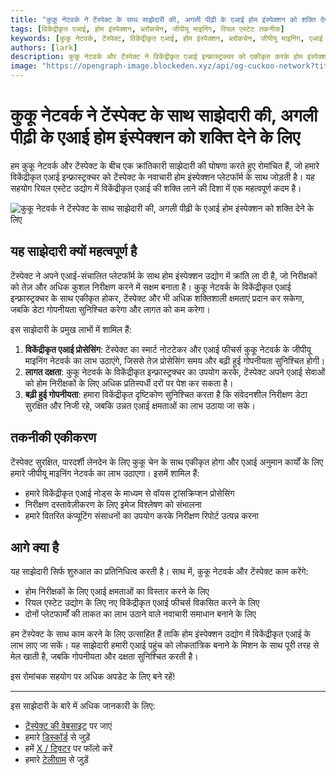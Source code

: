 ```yaml
---
title: "कुकू नेटवर्क ने टेंस्पेक्ट के साथ साझेदारी की, अगली पीढ़ी के एआई होम इंस्पेक्शन को शक्ति देने के लिए"
tags: [विकेंद्रीकृत एआई, होम इंस्पेक्शन, ब्लॉकचेन, जीपीयू माइनिंग, रियल एस्टेट तकनीक]
keywords: [कुकू नेटवर्क, टेंस्पेक्ट, विकेंद्रीकृत एआई, होम इंस्पेक्शन, ब्लॉकचेन, जीपीयू माइनिंग, एआई इन्फ्रास्ट्रक्चर]
authors: [lark]
description: कुकू नेटवर्क और टेंस्पेक्ट ने विकेंद्रीकृत एआई इन्फ्रास्ट्रक्चर को एकीकृत करके होम इंस्पेक्शन उद्योग में क्रांति लाने के लिए साझेदारी की है, जो गोपनीयता को बढ़ाता है और ब्लॉकचेन और जीपीयू माइनिंग तकनीक के माध्यम से लागत को कम करता है।
image: "https://opengraph-image.blockeden.xyz/api/og-cuckoo-network?title=कुकू%20नेटवर्क%20ने%20टेंस्पेक्ट%20के%20साथ%20साझेदारी%20की%2C%20अगली%20पीढ़ी%20के%20एआई%20होम%20इंस्पेक्शन%20को%20शक्ति%20देने%20के%20लिए"
---
```


# कुकू नेटवर्क ने टेंस्पेक्ट के साथ साझेदारी की, अगली पीढ़ी के एआई होम इंस्पेक्शन को शक्ति देने के लिए

हम कुकू नेटवर्क और टेंस्पेक्ट के बीच एक क्रांतिकारी साझेदारी की घोषणा करते हुए रोमांचित हैं, जो हमारे विकेंद्रीकृत एआई इन्फ्रास्ट्रक्चर को टेंस्पेक्ट के नवाचारी होम इंस्पेक्शन प्लेटफॉर्म के साथ जोड़ती है। यह सहयोग रियल एस्टेट उद्योग में विकेंद्रीकृत एआई की शक्ति लाने की दिशा में एक महत्वपूर्ण कदम है।

![कुकू नेटवर्क ने टेंस्पेक्ट के साथ साझेदारी की, अगली पीढ़ी के एआई होम इंस्पेक्शन को शक्ति देने के लिए](https://opengraph-image.blockeden.xyz/api/og-cuckoo-network?title=कुकू%20नेटवर्क%20ने%20टेंस्पेक्ट%20के%20साथ%20साझेदारी%20की%2C%20अगली%20पीढ़ी%20के%20एआई%20होम%20इंस्पेक्शन%20को%20शक्ति%20देने%20के%20लिए)

## यह साझेदारी क्यों महत्वपूर्ण है

टेंस्पेक्ट ने अपने एआई-संचालित प्लेटफॉर्म के साथ होम इंस्पेक्शन उद्योग में क्रांति ला दी है, जो निरीक्षकों को तेज़ और अधिक कुशल निरीक्षण करने में सक्षम बनाता है। कुकू नेटवर्क के विकेंद्रीकृत एआई इन्फ्रास्ट्रक्चर के साथ एकीकृत होकर, टेंस्पेक्ट और भी अधिक शक्तिशाली क्षमताएं प्रदान कर सकेगा, जबकि डेटा गोपनीयता सुनिश्चित करेगा और लागत को कम करेगा।

इस साझेदारी के प्रमुख लाभों में शामिल हैं:

1. **विकेंद्रीकृत एआई प्रोसेसिंग**: टेंस्पेक्ट का स्मार्ट नोटटेकर और एआई फीचर्स कुकू नेटवर्क के जीपीयू माइनिंग नेटवर्क का लाभ उठाएंगे, जिससे तेज़ प्रोसेसिंग समय और बढ़ी हुई गोपनीयता सुनिश्चित होगी।
2. **लागत दक्षता**: कुकू नेटवर्क के विकेंद्रीकृत इन्फ्रास्ट्रक्चर का उपयोग करके, टेंस्पेक्ट अपने एआई सेवाओं को होम निरीक्षकों के लिए अधिक प्रतिस्पर्धी दरों पर पेश कर सकता है।
3. **बढ़ी हुई गोपनीयता**: हमारा विकेंद्रीकृत दृष्टिकोण सुनिश्चित करता है कि संवेदनशील निरीक्षण डेटा सुरक्षित और निजी रहे, जबकि उन्नत एआई क्षमताओं का लाभ उठाया जा सके।

## तकनीकी एकीकरण

टेंस्पेक्ट सुरक्षित, पारदर्शी लेनदेन के लिए कुकू चेन के साथ एकीकृत होगा और एआई अनुमान कार्यों के लिए हमारे जीपीयू माइनिंग नेटवर्क का लाभ उठाएगा। इसमें शामिल हैं:

- हमारे विकेंद्रीकृत एआई नोड्स के माध्यम से वॉयस ट्रांसक्रिप्शन प्रोसेसिंग
- निरीक्षण दस्तावेज़ीकरण के लिए इमेज विश्लेषण को संभालना
- हमारे वितरित कंप्यूटिंग संसाधनों का उपयोग करके निरीक्षण रिपोर्ट उत्पन्न करना

## आगे क्या है

यह साझेदारी सिर्फ शुरुआत का प्रतिनिधित्व करती है। साथ में, कुकू नेटवर्क और टेंस्पेक्ट काम करेंगे:

- होम निरीक्षकों के लिए एआई क्षमताओं का विस्तार करने के लिए
- रियल एस्टेट उद्योग के लिए नए विकेंद्रीकृत एआई फीचर्स विकसित करने के लिए
- दोनों प्लेटफार्मों की ताकत का लाभ उठाने वाले नवाचारी समाधान बनाने के लिए

हम टेंस्पेक्ट के साथ काम करने के लिए उत्साहित हैं ताकि होम इंस्पेक्शन उद्योग में विकेंद्रीकृत एआई के लाभ लाए जा सकें। यह साझेदारी हमारी एआई पहुंच को लोकतांत्रिक बनाने के मिशन के साथ पूरी तरह से मेल खाती है, जबकि गोपनीयता और दक्षता सुनिश्चित करती है।

इस रोमांचक सहयोग पर अधिक अपडेट के लिए बने रहें!

------

इस साझेदारी के बारे में अधिक जानकारी के लिए:

- [टेंस्पेक्ट की वेबसाइट](https://tenspect.com) पर जाएं
- हमारे [डिस्कॉर्ड](https://cuckoo.network/dc) से जुड़ें
- हमें [X / ट्विटर](https://cuckoo.network/x) पर फॉलो करें
- हमारे [टेलीग्राम](https://cuckoo.network/tg) से जुड़ें
